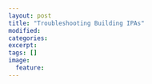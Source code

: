 ```yaml
---
layout: post
title: "Troubleshooting Building IPAs"
modified:
categories: 
excerpt:
tags: []
image:
  feature:
---
```



